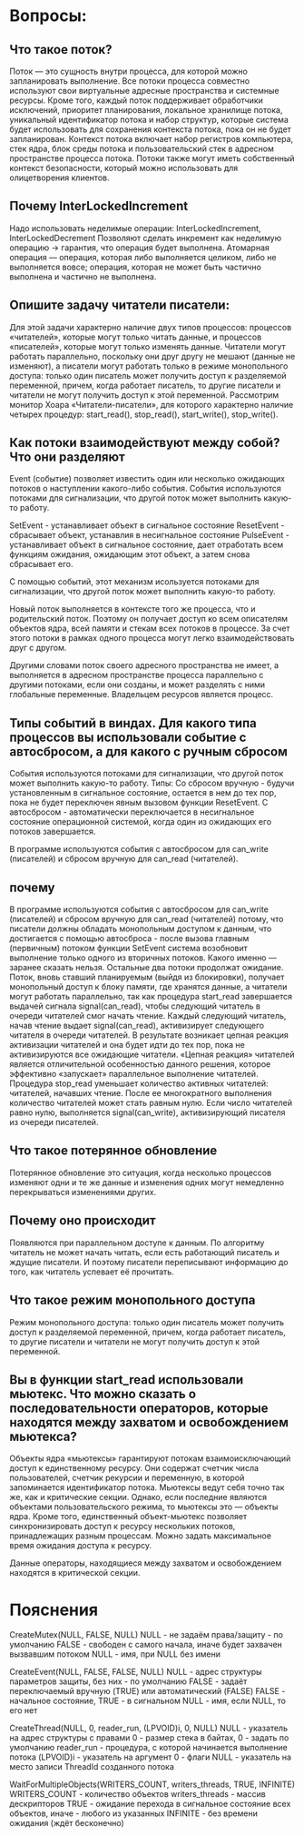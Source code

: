 # Вопросы:
## Что такое поток?
Поток — это сущность внутри процесса, для которой можно запланировать выполнение. Все потоки процесса совместно используют свои виртуальные адресные пространства и системные ресурсы. Кроме того, каждый поток поддерживает обработчики исключений, приоритет планирования, локальное хранилище потока, уникальный идентификатор потока и набор структур, которые система будет использовать для сохранения контекста потока, пока он не будет запланирован. Контекст потока включает набор регистров компьютера, стек ядра, блок среды потока и пользовательский стек в адресном пространстве процесса потока. Потоки также могут иметь собственный контекст безопасности, который можно использовать для олицетворения клиентов.

## Почему InterLockedIncrement
Надо использовать неделимые операции:
InterLockedIncrement, InterLockedDecrement
Позволяют сделать инкремент как неделимую операцию -> гарантия, что операция будет выполнена. Атомарная операция — операция, которая либо выполняется целиком, либо не выполняется вовсе; операция, которая не может быть частично выполнена и частично не выполнена.

## Опишите задачу читатели писатели:
Для этой задачи характерно наличие двух типов процессов: процессов «читателей», которые могут только читать данные, и процессов «писателей», которые могут только изменять данные.  Читатели могут работать параллельно, поскольку они друг другу не мешают (данные не изменяют), а писатели могут работать только в режиме монопольного доступа: только один писатель может получить доступ к разделяемой переменной, причем, когда работает писатель, то другие писатели и читатели не могут получить доступ к этой переменной. Рассмотрим монитор Хоара «Читатели-писатели», для которого характерно наличие четырех процедур: start_read(), stop_read(), start_write(), stop_write().

## Как потоки взаимодействуют между собой? Что они разделяют
Event (событие) позволяет известить один или несколько ожидающих потоков о наступлении какого-либо события.  События используются потоками для сигнализации, что другой поток может выполнить какую-то работу.

SetEvent - устанавливает объект в сигнальное состояние
ResetEvent - сбрасывает объект, устанавлия в несигнальное состояние 
PulseEvent - устанавливает объект в сигнальное состояние, дает отработать всем функциям ожидания, ожидающим этот объект, а затем снова сбрасывает его.

С помощью событий, этот механизм исользуется потоками для сигнализации, что другой поток может выполнить какую-то работу. 

Новый поток выполняется в контексте того же процесса, что и родительский поток. Поэтому он получает доступ ко всем описателям объектов ядра, всей памяти и стекам всех потоков в процессе. За счет этого потоки в рамках одного процесса могут легко взаимодействовать друг с другом. 

Другими словами поток своего адресного пространства не имеет, а выполняется в адресном пространстве процесса параллельно с другими потоками, если они созданы, и может разделять с ними глобальные переменные. Владельцем ресурсов является процесс.

## Типы событий в виндах. Для какого типа процессов вы использовали событие с автосбросом, а для какого с ручным сбросом
События используются потоками для сигнализации, что другой поток может выполнить какую-то работу. 
Типы:
Со сбросом вручную - будучи установленным в сигнальное состояние, остается в нем до тех пор, пока не будет переключен явным вызовом функции ResetEvent.
С автосбросом - автоматически переключается в несигнальное состояние операционной системой, когда один из ожидающих его потоков завершается.

В программе используются события с автосбросом для can_write (писателей) и сбросом вручную для can_read (читателей).

## почему
В программе используются события с автосбросом для can_write (писателей) и сбросом вручную для can_read (читателей) потому, что писатели должны обладать монопольным доступом к данным, что достигается с помощью автосброса - после вызова главным (первичным) потоком функции SetEvent система возобновит выполнение только одного из вторичных потоков. Какого именно — заранее сказать нельзя. Остальные два потоки продолжат ожидание. Поток, вновь ставший планируемым (выйдя из блокировки), получает монопольный доступ к блоку памяти, где хранятся данные, а читатели могут работать параллельно, так как процедура start_read завершается выдачей сигнала signal(can_read), чтобы следующий читатель в очереди читателей смог начать чтение. Каждый следующий читатель, начав чтение выдает signal(can_read), активизирует следующего читателя в очереди читателей. В результате возникает цепная реакция активизации читателей и она будет идти до тех пор, пока не активизируются все ожидающие читатели. «Цепная реакция» читателей является отличительной особенностью данного решения, которое эффективно «запускает» параллельное выполнение читателей. Процедура stop_read уменьшает количество активных читателей: читателей, начавших чтение. После ее многократного выполнения количество читателей может стать равным нулю. Если число читателей равно нулю, выполняется signal(can_write), активизирующий писателя из очереди писателей.

## Что такое потерянное обновление
Потерянное обновление это ситуация, когда несколько процессов изменяют одни и те же данные и изменения одних могут немедленно перекрываться изменениями других.

## Почему оно происходит
Появляются при параллельном доступе к данным. По алгоритму читатель не может начать читать, если есть работающий писатель и ждущие писатели. И поэтому писатели переписывают информацию до того, как читатель успевает её прочитать.

## Что такое режим монопольного доступа
Режим монопольного доступа: только один писатель может получить доступ к разделяемой переменной, причем, когда работает писатель, то другие писатели и читатели не могут получить доступ к этой переменной. 

## Вы в функции start_read использовали мьютекс. Что можно сказать о последовательности операторов, которые находятся между захватом и освобождением мьютекса?
Объекты ядра «мьютексы» гарантируют потокам взаимоисключающий доступ к единственному ресурсу. Они содержат счетчик числа пользователей, счетчик рекурсии и переменную, в которой запоминается идентификатор потока. Мьютексы ведут себя точно так же, как и критические секции. Однако, если последние являются объектами пользовательского режима, то мьютексы это — объекты ядра. Кроме того, единственный объект-мьютекс позволяет синхронизировать доступ к ресурсу нескольких потоков, принадлежащих разным процессам. Можно задать максимальное время ожидания доступа к ресурсу.

Данные операторы, находящиеся между захватом и освобождением находятся в критической секции.

# Пояснения
CreateMutex(NULL, FALSE, NULL)
NULL - не задаём права/защиту - по умолчанию
FALSE - свободен с самого начала, иначе будет захвачен вызвавшим потоком
NULL - имя, при NULL без имени

CreateEvent(NULL, FALSE, FALSE, NULL)
NULL - адрес структуры параметров защиты, без них - по умолчанию
FALSE - задаёт переключаемый вручную (TRUE) или автоматический (FALSE)
FALSE - начальное состояние, TRUE - в сигнальном
NULL - имя, если NULL, то его нет

CreateThread(NULL, 0, reader_run, (LPVOID)i, 0, NULL)
NULL - указатель на адрес структуры с правами
0 - размер стека в байтах, 0 - задать по умолчанию
reader_run - процедура, с которой начинается выполнение потока
(LPVOID)i - указатель на аргумент
0 - флаги
NULL - указатель на место записи ThreadId созданного потока

WaitForMultipleObjects(WRITERS_COUNT, writers_threads, TRUE, INFINITE)
WRITERS_COUNT - количество объектов
writers_threads - массив дескрипторов
TRUE - ожидание перехода в сигнальное состояние всех объектов, иначе - любого из указанных
INFINITE - без времени ожидания (ждёт бесконечно)